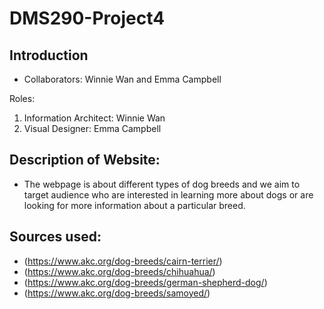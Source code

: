 # DMS290-Project4

## Introduction

- Collaborators: Winnie Wan and Emma Campbell

Roles:

1. Information Architect: Winnie Wan
2. Visual Designer: Emma Campbell

## Description of Website:

- The webpage is about different types of dog breeds and we aim to target audience who are interested in learning more about dogs or are looking for more information about a particular breed.

## Sources used:

- (https://www.akc.org/dog-breeds/cairn-terrier/)
- (https://www.akc.org/dog-breeds/chihuahua/)
- (https://www.akc.org/dog-breeds/german-shepherd-dog/)
- (https://www.akc.org/dog-breeds/samoyed/)
